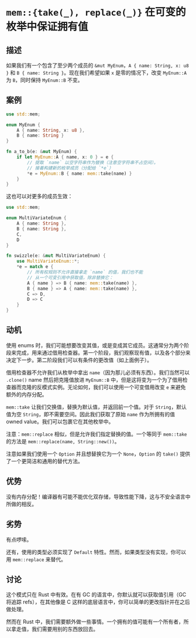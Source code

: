 # `mem::{take(_), replace(_)}` 在可变的枚举中保证拥有值

## 描述

如果我们有一个包含了至少两个成员的 `&mut MyEnum`，`A { name: String, x: u8 }` 和 `B { name: String }`。现在我们希望如果 `x` 是零的情况下，改变 `MyEnum::A` 为 `B`，同时保持 `MyEnum::B` 不变。

## 案例

```rs
use std::mem;

enum MyEnum {
    A { name: String, x: u8 },
    B { name: String }
}

fn a_to_b(e: &mut MyEnum) {
    if let MyEnum::A { name, x: 0 } = e {
        // 提取 `name` 以空字符串作为替换（注意空字符串不占空间）。
        // 接着构建新的枚举成员（分配给 `*e`）
        *e = MyEnum::B { name: mem::take(name) }
    }
}
```

这也可以对更多的成员生效：

```rs
use std::mem;

enum MultiVariateEnum {
    A { name: String },
    B { name: String },
    C,
    D
}

fn swizzle(e: &mut MultiVariateEnum) {
    use MultiVariateEnum::*;
    *e = match e {
        // 所有权规则不允许直接拿走 `name` 的值，我们也不能
        // 从一个可变引用中获取值，除非替换它：
        A { name } => B { name: mem::take(name) },
        B { name } => A { name: mem::take(name) },
        C => D,
        D => C
    }
}
```

## 动机

使用 enums 时，我们可能想要改变其值，或是变成其它成员。这通常分为两个阶段来完成，用来通过借用检查器。第一个阶段，我们观察现有值，以及各个部分来决定下一步。第二阶段我们可以有条件的更改值（如上面例子）。

借用检查器不允许我们从枚举中拿出 `name`（因为那儿必须有东西）。我们当然可以 `.clone()` name 然后把克隆值放进 `MyEnum::B` 中，但是这将变为一个为了借用检查器而克隆的反模式实例。无论如何，我们可以使用一个可变借用改变 `e` 来避免额外的内存分配。

`mem::take` 让我们交换值，替换为默认值，并返回前一个值。对于 `String`，默认值为空 `String`，即不需要空间。因此我们获取了原始 `name` 作为所拥有的值 owned value。我们可以包裹它在其他枚举中。

注意：`mem::replace` 相似，但是允许我们指定替换的值。一个等同于 `mem::take` 的方法是 `mem::replace(name, String::new())`。

注意如果我们使用一个 `Option` 并且想替换它为一个 `None`，`Option` 的 `take()` 提供了一个更简洁和通用的替代方法。

## 优势

没有内存分配！编译器有可能不能优化双存储，导致性能下降，这与不安全语言中所做的相反。

## 劣势

有点啰嗦。

还有，使用的类型必须实现了 `Default` 特性。然而，如果类型没有实现，你可以用 `mem::replace` 来替代。

## 讨论

这个模式只在 Rust 中有效。在有 GC 的语言中，你默认就可以获取值引用（GC 将追踪 refs），在其他像是 C 这样的底层语言中，你可以简单的更改指针并在之后做处理。

然而在 Rust 中，我们需要额外做一些事情。一个拥有的值可能有一个所有者，所以拿走值，我们需要用别的东西放回去。
